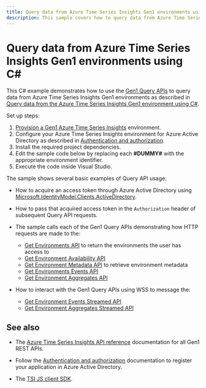 ```yaml
---
title: Query data from Azure Time Series Insights Gen1 environments using C#
description: This sample covers how to query data from Azure Time Series Insights Gen1 environments using C#.
---
```


# Query data from Azure Time Series Insights Gen1 environments using C#

This C# example demonstrates how to use the [Gen1 Query APIs](https://docs.microsoft.com/rest/api/time-series-insights/ga-query) to query data from Azure Time Series Insights Gen1 environments as described in [Query data from the Azure Time Series Insights Gen1 environment using C#](https://docs.microsoft.com/azure/time-series-insights/time-series-insights-query-data-csharp).

Set up steps:

1. [Provision a Gen1 Azure Time Series Insights](https://docs.microsoft.com/azure/time-series-insights/time-series-insights-get-started) environment.
1. Configure your Azure Time Series Insights environment for Azure Active Directory as described in [Authentication and authorization](https://docs.microsoft.com/azure/time-series-insights/time-series-insights-authentication-and-authorization). 
1. Install the required project dependencies.
1. Edit the sample code below by replacing each **#DUMMY#** with the appropriate environment identifier.
1. Execute the code inside Visual Studio.

The sample shows several basic examples of Query API usage:

* How to acquire an access token through Azure Active Directory using [Microsoft.IdentityModel.Clients.ActiveDirectory](https://www.nuget.org/packages/Microsoft.IdentityModel.Clients.ActiveDirectory/).

* How to pass that acquired access token in the `Authorization` header of subsequent Query API requests. 

* The sample calls each of the Gen1 Query APIs demonstrating how HTTP requests are made to the:
    * [Get Environments API](https://docs.microsoft.com/rest/api/time-series-insights/ga-query-api#get-environments-api) to return the environments the user has access to
    * [Get Environment Availability API](https://docs.microsoft.com/rest/api/time-series-insights/ga-query-api#get-environment-availability-api)
    * [Get Environment Metadata API](https://docs.microsoft.com/rest/api/time-series-insights/ga-query-api#get-environment-metadata-api) to retrieve environment metadata
    * [Get Environments Events API](https://docs.microsoft.com/rest/api/time-series-insights/ga-query-api#get-environment-events-api)
    * [Get Environment Aggregates API](https://docs.microsoft.com/rest/api/time-series-insights/ga-query-api#get-environment-aggregates-api)
    
* How to interact with the Gen1 Query APIs using WSS to message the:

   * [Get Environment Events Streamed API](https://docs.microsoft.com/rest/api/time-series-insights/ga-query-api#get-environment-events-streamed-api)
   * [Get Environment Aggregates Streamed API](https://docs.microsoft.com/rest/api/time-series-insights/ga-query-api#get-environment-aggregates-streamed-api)

## See also

* The [Azure Time Series Insights API reference](https://docs.microsoft.com/rest/api/time-series-insights/ga) documentation for all Gen1 REST APIs.

* Follow the [Authentication and authorization](https://docs.microsoft.com/azure/time-series-insights/time-series-insights-authentication-and-authorization#summary-and-best-practices) documentation to register your application in Azure Active Directory.

* The [TSI JS client SDK](https://github.com/microsoft/tsiclient/blob/master/docs/API.md).
